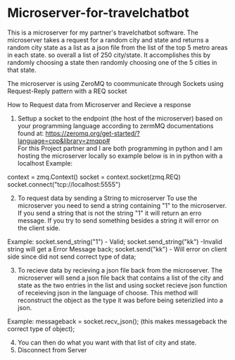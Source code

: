 # Microserver-for-travelchatbot
This is a microserver for my partner's travelchatbot software.
The microserver takes a request for a random city and state and returns a random city state as a list as a json file from the list of the top 5 metro areas in 
each state. so overall a list of 250 city/state.  It accomplishes this by randomly choosing a state then randomly choosing one of the 5 cities in that 
state.

The microserver is using ZeroMQ to coommunicate through Sockets using Request-Reply pattern with a REQ socket

How to Request data from Microserver and Recieve a response
1. Settup a socket to the endpoint (the host of the microserver) based on your programming language according to zermMQ documentations found at:
https://zeromq.org/get-started/?language=cpp&library=zmqpp#  
For this Project partner and I are both programming in python and I am hosting the microserver locally so example below is in in python with a localhost
Example:

context = zmq.Context()
socket = context.socket(zmq.REQ)
socket.connect("tcp://localhost:5555")

2. To request data by sending a String to microserver
To use the microserver you need to send a string containing "1" to the microserver. If you send a string that is not the string "1" it will return an 
erro message. If you try to send something besides a string it will error on the client side.

Example:
socket.send_string("1") - Valid;
socket.send_string("kk") -Invalid string will get a Error Message back;
socket.send("kk") - Will error on client side since did not send correct type of data;

3. To recieve data by recieving a json file back from the microserver.
The microserver will send a json file back that contains a list of the city and state as the two entries in the list and using socket recieve json function of receieving json in the language of choose.  This method will reconstruct the object as the type it was before being seterizlied into a json. 

Example:
messageback = socket.recv_json();
(this makes messageback the correct type of object);

4. You can then do what you want with that list of city and state. 
5. Disconnect from Server


